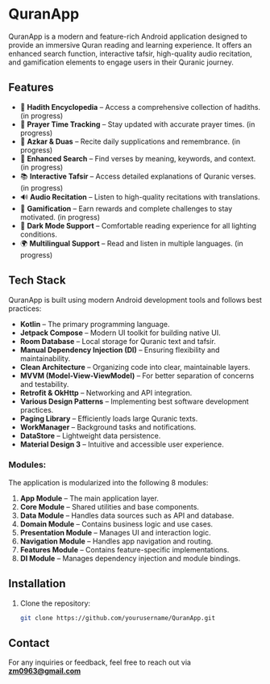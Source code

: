 # QuranApp

QuranApp is a modern and feature-rich Android application designed to provide an immersive Quran reading and learning experience. It offers an enhanced search function, interactive tafsir, high-quality audio recitation, and gamification elements to engage users in their Quranic journey.

## Features

- 📜 **Hadith Encyclopedia** – Access a comprehensive collection of hadiths. (in progress)
- 🕋 **Prayer Time Tracking** – Stay updated with accurate prayer times. (in progress)
- 🤲 **Azkar & Duas** – Recite daily supplications and remembrance. (in progress)
- 📖 **Enhanced Search** – Find verses by meaning, keywords, and context. (in progress)
- 📚 **Interactive Tafsir** – Access detailed explanations of Quranic verses. (in progress)
- 🔊 **Audio Recitation** – Listen to high-quality recitations with translations. 
- 🎯 **Gamification** – Earn rewards and complete challenges to stay motivated. (in progress)
- 🌙 **Dark Mode Support** – Comfortable reading experience for all lighting conditions.
- 🌍 **Multilingual Support** – Read and listen in multiple languages. (in progress)

## Tech Stack

QuranApp is built using modern Android development tools and follows best practices:

- **Kotlin** – The primary programming language.
- **Jetpack Compose** – Modern UI toolkit for building native UI.
- **Room Database** – Local storage for Quranic text and tafsir.
- **Manual Dependency Injection (DI)** – Ensuring flexibility and maintainability.
- **Clean Architecture** – Organizing code into clear, maintainable layers.
- **MVVM (Model-View-ViewModel)** – For better separation of concerns and testability.
- **Retrofit & OkHttp** – Networking and API integration.
- **Various Design Patterns** – Implementing best software development practices.
- **Paging Library** – Efficiently loads large Quranic texts.
- **WorkManager** – Background tasks and notifications.
- **DataStore** – Lightweight data persistence.
- **Material Design 3** – Intuitive and accessible user experience.

### Modules:
The application is modularized into the following 8 modules:

1. **App Module** – The main application layer.
2. **Core Module** – Shared utilities and base components.
3. **Data Module** – Handles data sources such as API and database.
4. **Domain Module** – Contains business logic and use cases.
5. **Presentation Module** – Manages UI and interaction logic.
6. **Navigation Module** – Handles app navigation and routing.
7. **Features Module** – Contains feature-specific implementations.
8. **DI Module** – Manages dependency injection and module bindings.

## Installation

1. Clone the repository:
   
   ```sh
   git clone https://github.com/yourusername/QuranApp.git

## Contact

For any inquiries or feedback, feel free to reach out via **zm0963@gmail.com**
